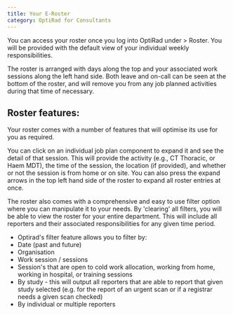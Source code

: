 ```yaml
---
title: Your E-Roster
category: OptiRad for Consultants
---
```

You can access your roster once you log into OptiRad under > Roster. You will be provided with the default view of your individual weekly responsibilities. 

The roster is arranged with days along the top and your associated work sessions along the left hand side. Both leave and on-call can be seen at the bottom of the roster, and will remove you from any job planned activities during that time of necessary. 

## Roster features:

Your roster comes with a number of features that will optimise its use for you as required.

You can click on an individual job plan component to expand it and see the detail of that session. This will provide the activity (e.g., CT Thoracic, or Haem MDT), the time of the session, the location (if provided), and whether or not the session is from home or on site. You can also press the expand arrows in the top left hand side of the roster to expand all roster entries at once. 

The roster also comes with a comprehensive and easy to use filter option where you can manipulate it to your needs. By 'clearing' all filters, you will be able to view the roster for your entire department. This will include all reporters and their associated responsibilities for any given time period. 

* Optirad's filter feature allows you to filter by:
* Date (past and future)
* Organisation
* Work session / sessions
* Session's that are open to cold work allocation, working from home, working in hospital, or training sessions
* By study - this will output all reporters that are able to report that given study selected (e.g. for the report of an urgent scan or if a registrar needs a given scan checked)
* By individual or multiple reporters